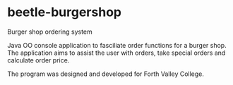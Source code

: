 # beetle-burgershop
Burger shop ordering system

Java OO console application to fasciliate order functions for a burger shop.
The application aims to assist the user with orders, take special orders and calculate order price.

The program was designed and developed for Forth Valley College.
